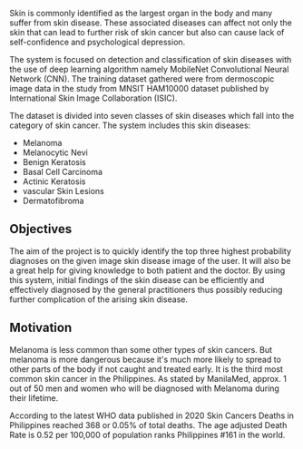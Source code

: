 
Skin is commonly identified as the largest organ in the body and many suffer from skin disease. These associated diseases can affect not only the skin that can lead to further risk of skin cancer but also can cause lack of self-confidence and psychological depression.  

The system is focused on detection and classification of skin diseases with the use of deep learning algorithm namely MobileNet Convolutional Neural Network (CNN). The training dataset gathered were from dermoscopic image data in the study from MNSIT HAM10000 dataset published by International Skin Image Collaboration (ISIC). 

The dataset is divided into seven classes of skin diseases which fall into the category of skin cancer. The system includes this skin diseases: 
- Melanoma
- Melanocytic Nevi
- Benign Keratosis 
- Basal Cell Carcinoma 
- Actinic Keratosis
- vascular Skin Lesions
- Dermatofibroma



## Objectives
The aim of the project is to quickly identify the top three highest probability diagnoses on the given image skin disease image of the user. It will also be a great help for giving knowledge to both patient and the doctor. By using this system, initial findings of the skin disease can be efficiently and effectively diagnosed by the general practitioners thus possibly reducing further complication of the arising skin disease.

## Motivation
Melanoma is less common than some other types of skin cancers. But melanoma is more dangerous because it's much more likely to spread to other parts of the body if not caught and treated early. It is the third most common skin cancer in the Philippines. As stated by ManilaMed, approx. 1 out of 50 men and women who will be diagnosed with Melanoma during their lifetime.

According to the latest WHO data published in 2020 Skin Cancers Deaths in Philippines reached 368 or 0.05% of total deaths. The age adjusted Death Rate is 0.52 per 100,000 of population ranks Philippines #161 in the world.


